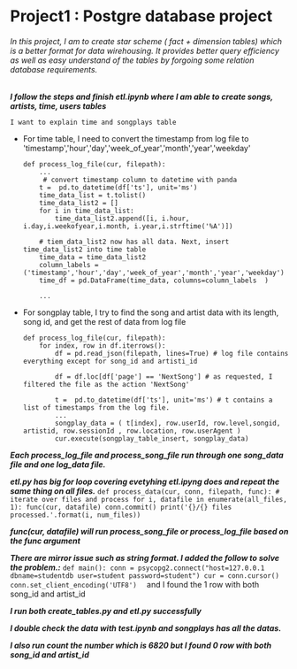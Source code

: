# Project1 : Postgre database project 

###### In this project, I am to create star scheme ( fact + dimension tables) which is a better format for data wirehousing. It provides better query efficiency  as well as easy understand of the tables by forgoing some relation database requirements. 

***I follow the steps and finish etl.ipynb where I am able to create songs, artists, time, users tables***

    I want to explain time and songplays table 

* For time table, I need to convert the timestamp from log file to 'timestamp','hour','day','week_of_year','month','year','weekday'

    ```
    def process_log_file(cur, filepath):
        ...
         # convert timestamp column to datetime with panda
        t =  pd.to_datetime(df['ts'], unit='ms') 
        time_data_list = t.tolist()
        time_data_list2 = []
        for i in time_data_list:
            time_data_list2.append([i, i.hour, i.day,i.weekofyear,i.month, i.year,i.strftime('%A')])

        # tiem_data_list2 now has all data. Next, insert time_data_list2 into time table
        time_data = time_data_list2
        column_labels = ('timestamp','hour','day','week_of_year','month','year','weekday')
        time_df = pd.DataFrame(time_data, columns=column_labels  )
        
        ...
    ```

* For songplay table, I try to find the song and artist data with its length, song id, and get the rest of data from log file

    ```
    def process_log_file(cur, filepath):
        for index, row in df.iterrows():
            df = pd.read_json(filepath, lines=True) # log file contains everything except for song_id and artisti_id

            df = df.loc[df['page'] == 'NextSong'] # as requested, I filtered the file as the action 'NextSong'

            t =  pd.to_datetime(df['ts'], unit='ms') # t contains a list of timestamps from the log file. 
            ...
            songplay_data = ( t[index], row.userId, row.level,songid, artistid, row.sessionId , row.location, row.userAgent )
            cur.execute(songplay_table_insert, songplay_data)
    ```


***Each process_log_file and process_song_file run through one song_data file and one log_data file.***

***etl.py has big for loop covering evetyhing etl.ipyng does and repeat the same thing on all files.***
    ```
    def process_data(cur, conn, filepath, func):
          # iterate over files and process
        for i, datafile in enumerate(all_files, 1):
            func(cur, datafile)
            conn.commit()
            print('{}/{} files processed.'.format(i, num_files))
    ```

***func(cur, datafile) will run process_song_file or process_log_file based on the func argument***

***There are mirror issue such as string format. I added the follow to solve the problem.:***
    ```
    def main():
        conn = psycopg2.connect("host=127.0.0.1 dbname=studentdb user=student password=student")
        cur = conn.cursor()  
        conn.set_client_encoding('UTF8')  
    ``` and I found the 1 row with both song_id and artist_id
    
***I run both create_tables.py and etl.py successfully***

***I double check the data with test.ipynb and songplays has all the datas.***

***I also run count the number which is 6820 but I found 0 row with both song_id and artist_id***


    